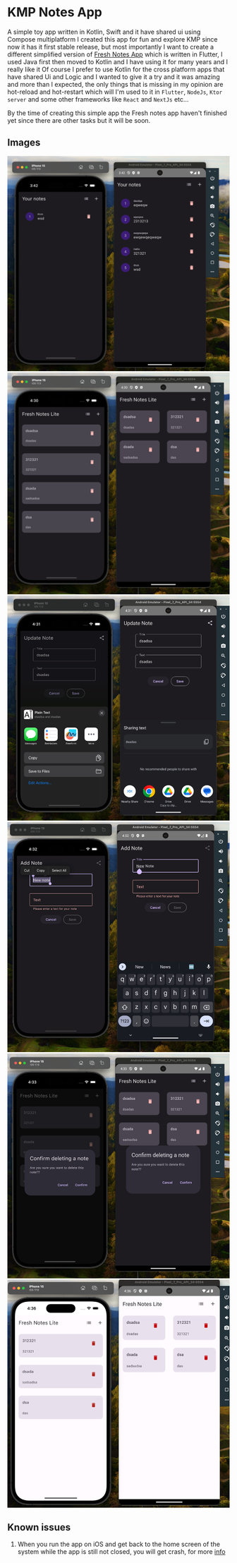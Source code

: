 # KMP Notes App
A simple toy app written in Kotlin, Swift and it have shared ui using Compose multiplatform
I created this app for fun and explore KMP since now it has it first stable release, but most importantly
I want to create a different simplified version of [Fresh Notes App](https://github.com/freshtechtips/fresh-notes-app)
which is written in Flutter, I used Java first then moved to Kotlin and I have using it for many years and I really like it
Of course I prefer to use Kotlin for the cross platform apps that have shared Ui and Logic and I wanted to give it a try and it
was amazing and more than I expected, the only things that is missing in my opinion are hot-reload and hot-restart which will
I'm used to it in `Flutter`, `NodeJs`, `Ktor server` and some other frameworks like `React` and `NextJs` etc...

By the time of creating this simple app the Fresh notes app haven't finished yet since there are other tasks but it will be soon.

## Images

![Screenshot 1](readme_images/img.png)
![Screenshot 2](readme_images/img2.png)
![Screenshot 3](readme_images/img3.png)
![Screenshot 4](readme_images/img4.png)
![Screenshot 5](readme_images/img5.png)
![Screenshot 6](readme_images/img6.png)

## Known issues
1. When you run the app on iOS and get back to the home screen of the system while the app is still not closed, you will get crash, for more [info](https://github.com/Tlaster/PreCompose/issues/173)
